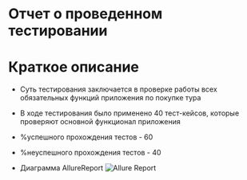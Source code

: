 # Отчет о проведенном тестировании
# Краткое описание
* Суть тестирования заключается в проверке работы всех обязательных функций приложения по покупке тура

* В ходе тестирования было применено 40 тест-кейсов, которые проверяют основной функционал приложения

* %успешного прохождения тестов - 60
* %неуспешного прохождения тестов - 40
* Диаграмма AllureReport
![Allure Report](https://user-images.githubusercontent.com/76905867/128316807-6bbaa86d-0b8d-475c-9eff-9dbcb11995a1.png)

